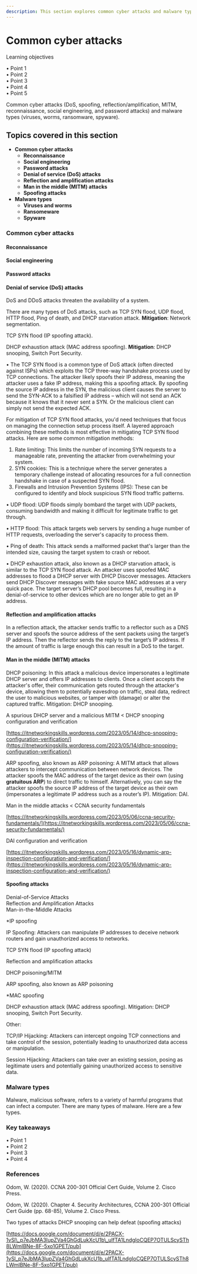 ```yaml
---
description: This section explores common cyber attacks and malware types
---
```


# Common cyber attacks

Learning objectives

• Point 1\
• Point 2 \
• Point 3\
• Point 4 \
• Point 5

Common cyber attacks (DoS, spoofing, reflection/amplification, MITM, reconnaissance, social engineering, and password attacks) and malware types (viruses, worms, ransomware, spyware).

## Topics covered in this section

* **Common cyber attacks**
  * **Reconnaissance**
  * **Social engineering**
  * **Password attacks**
  * **Denial of service (DoS) attacks**
  * **Reflection and amplification attacks**
  * **Man in the middle (MITM) attacks**
  * **Spoofing attacks**
* **Malware types**
  * **Viruses and worms**
  * **Ransomeware**
  * **Spyware**

### Common cyber attacks

#### Reconnaissance

#### Social engineering

#### Password attacks

#### Denial of service (DoS) attacks

DoS and DDoS attacks threaten the availability of a system.

There are many types of DoS attacks, such as TCP SYN flood, UDP flood, HTTP flood, Ping of death, and DHCP starvation attack. **Mitigation**: Network segmentation.

TCP SYN flood (IP spoofing attack).

DHCP exhaustion attack (MAC address spoofing). **Mitigation**: DHCP snooping, Switch Port Security.

• The TCP SYN flood is a common type of DoS attack (often directed against ISPs) which exploits the TCP three-way handshake process used by TCP connections. The attacker likely spoofs their IP address, meaning the attacker uses a fake IP address, making this a spoofing attack. By spoofing the source IP address in the SYN, the malicious client causes the server to send the SYN-ACK to a falsified IP address – which will not send an ACK because it knows that it never sent a SYN. Or the malicious client can simply not send the expected ACK.

For mitigation of TCP SYN flood attacks, you'd need techniques that focus on managing the connection setup process itself. A layered approach combining these methods is most effective in mitigating TCP SYN flood attacks. Here are some common mitigation methods:

1. Rate limiting: This limits the number of incoming SYN requests to a manageable rate, preventing the attacker from overwhelming your system.
2. SYN cookies: This is a technique where the server generates a temporary challenge instead of allocating resources for a full connection handshake in case of a suspected SYN flood.
3. Firewalls and Intrusion Prevention Systems (IPS): These can be configured to identify and block suspicious SYN flood traffic patterns.

• UDP flood: UDP floods simply bombard the target with UDP packets, consuming bandwidth and making it difficult for legitimate traffic to get through.

• HTTP flood: This attack targets web servers by sending a huge number of HTTP requests, overloading the server's capacity to process them.

• Ping of death: This attack sends a malformed packet that's larger than the intended size, causing the target system to crash or reboot.

• DHCP exhaustion attack, also known as a DHCP starvation attack, is similar to the TCP SYN flood attack. An attacker uses spoofed MAC addresses to flood a DHCP server with DHCP Discover messages. Attackers send DHCP Discover messages with fake source MAC addresses at a very quick pace. The target server’s DHCP pool becomes full, resulting in a denial-of-service to other devices which are no longer able to get an IP address.

#### Reflection and amplification attacks

In a reflection attack, the attacker sends traffic to a reflector such as a DNS server and spoofs the source address of the sent packets using the target’s IP address. Then the reflector sends the reply to the target’s IP address. If the amount of traffic is large enough this can result in a DoS to the target.&#x20;

#### Man in the middle (MITM) attacks

DHCP poisoning: In this attack a malicious device impersonates a legitimate DHCP server and offers IP addresses to clients. Once a client accepts the attacker's offer, their communication gets routed through the attacker's device, allowing them to potentially eavesdrop on traffic, steal data, redirect the user to malicious websites, or tamper with (damage) or alter the captured traffic. Mitigation: DHCP snooping.

A spurious DHCP server and a malicious MITM < DHCP snooping configuration and verification

[https://itnetworkingskills.wordpress.com/2023/05/14/dhcp-snooping-configuration-verification/](https://itnetworkingskills.wordpress.com/2023/05/14/dhcp-snooping-configuration-verification/)

ARP spoofing, also known as ARP poisoning: A MITM attack that allows attackers to intercept communication between network devices. The attacker spoofs the MAC address of the target device as their own (using **gratuitous ARP**) to direct traffic to himself. Alternatively, you can say the attacker spoofs the source IP address of the target device as their own (impersonates a legitimate IP address such as a router’s IP). Mitigation: DAI.

Man in the middle attacks < CCNA security fundamentals

[https://itnetworkingskills.wordpress.com/2023/05/06/ccna-security-fundamentals/](https://itnetworkingskills.wordpress.com/2023/05/06/ccna-security-fundamentals/)

DAI configuration and verification

[https://itnetworkingskills.wordpress.com/2023/05/16/dynamic-arp-inspection-configuration-and-verification/](https://itnetworkingskills.wordpress.com/2023/05/16/dynamic-arp-inspection-configuration-and-verification/)

#### Spoofing attacks

Denial-of-Service Attacks\
Reflection and Amplification Attacks\
Man-in-the-Middle Attacks

\*IP spoofing

IP Spoofing: Attackers can manipulate IP addresses to deceive network routers and gain unauthorized access to networks.

TCP SYN flood (IP spoofing attack)

Reflection and amplification attacks

DHCP poisoning/MITM

ARP spoofing, also known as ARP poisoning

\*MAC spoofing

DHCP exhaustion attack (MAC address spoofing). Mitigation: DHCP snooping, Switch Port Security.

Other:

TCP/IP Hijacking: Attackers can intercept ongoing TCP connections and take control of the session, potentially leading to unauthorized data access or manipulation.

Session Hijacking: Attackers can take over an existing session, posing as legitimate users and potentially gaining unauthorized access to sensitive data.

### Malware types

Malware, malicious software, refers to a variety of harmful programs that can infect a computer. There are many types of malware. Here are a few types.

### Key takeaways

• Point 1\
• Point 2\
• Point 3 \
• Point 4 &#x20;

### References

Odom, W. (2020). CCNA 200-301 Official Cert Guide, Volume 2. Cisco Press.

Odom, W. (2020). Chapter 4. Security Architectures, CCNA 200-301 Official Cert Guide (pp. 68-85), Volume 2. Cisco Press.

Two types of attacks DHCP snooping can help defeat (spoofing attacks)

[https://docs.google.com/document/d/e/2PACX-1vSl\_p7eJbMA3IupZVa4GhGdLukXcU1b\_uIfTA1LndgIoCQEP7OTULScySTh8LWmIBNe-8F-5xo1GPET/pub](https://docs.google.com/document/d/e/2PACX-1vSl_p7eJbMA3IupZVa4GhGdLukXcU1b_uIfTA1LndgIoCQEP7OTULScySTh8LWmIBNe-8F-5xo1GPET/pub)
